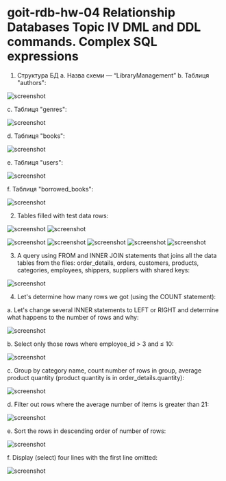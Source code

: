 # goit-rdb-hw-04 Relationship Databases Topic IV DML and DDL commands. Complex SQL expressions

1. Структура БД
   a. Назва схеми — “LibraryManagement”
   b. Таблиця "authors":

![screenshot](./assets/Screenshot%20rdb-hw-04-test-01.1.jpg)

c. Таблиця "genres":

![screenshot](./assets/Screenshot%20rdb-hw-04-test-01.2.jpg)

d. Таблиця "books":

![screenshot](./assets/Screenshot%20rdb-hw-04-test-01.3.jpg)

e. Таблиця "users":

![screenshot](./assets/Screenshot%20rdb-hw-04-test-01.4.jpg)

f. Таблиця "borrowed_books":

![screenshot](./assets/Screenshot%20rdb-hw-04-test-01.5.jpg)

2. Tables filled with test data rows:

![screenshot](./assets/Screenshot%20rdb-hw-04-test-02.1.jpg)
![screenshot](./assets/Screenshot%20rdb-hw-04-test-02.2.jpg)

![screenshot](./assets/Screenshot%20rdb-hw-04-test-02.3.jpg)
![screenshot](./assets/Screenshot%20rdb-hw-04-test-02.4.jpg)
![screenshot](./assets/Screenshot%20rdb-hw-04-test-02.5.jpg)
![screenshot](./assets/Screenshot%20rdb-hw-04-test-02.6.jpg)
![screenshot](./assets/Screenshot%20rdb-hw-04-test-02.7.jpg)

3. A query using FROM and INNER JOIN statements that joins all the data tables from the files: order_details, orders, customers, products, categories, employees, shippers, suppliers with shared keys:

![screenshot](./assets)

4. Let's determine how many rows we got (using the COUNT statement):

a. Let's change several INNER statements to LEFT or RIGHT and determine what happens to the number of rows and why:

![screenshot](./assets)

b. Select only those rows where employee_id > 3 and ≤ 10:

![screenshot](./assets)

c. Group by category name, count number of rows in group, average product quantity (product quantity is in order_details.quantity):

![screenshot](./assets)

d. Filter out rows where the average number of items is greater than 21:

![screenshot](./assets)

e. Sort the rows in descending order of number of rows:

![screenshot](./assets)

f. Display (select) four lines with the first line omitted:

![screenshot](./assets)
